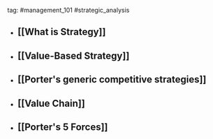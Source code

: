 tag: #management_101 #strategic_analysis

- ## [[What is Strategy]]

- ## [[Value-Based Strategy]]

- ## [[Porter's generic competitive strategies]]

- ## [[Value Chain]]

- ## [[Porter's 5 Forces]]